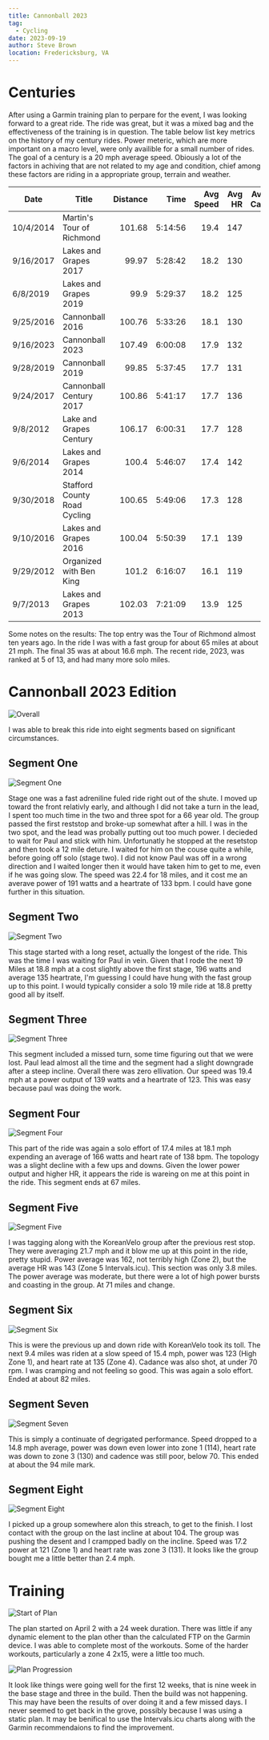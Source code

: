 ```yaml
---
title: Cannonball 2023 
tag: 
  - Cycling
date: 2023-09-19
author: Steve Brown
location: Fredericksburg, VA
---
```


# Centuries

After using a Garmin training plan to perpare for the event, I was looking forward to a great ride. The ride was great, but it was a mixed bag and the effectiveness of the training is in question. The table below list key metrics on the history of my century rides. Power meteric, which are more important on a macro level, were only availible for a small number of rides. The goal of a century is a 20 mph average speed. Obiously a lot of the factors in achiving that are not related to my age and condition, chief among these factors are riding in a appropriate group, terrain and weather.

|Date |	Title |	Distance |	Time |	Avg Speed | 	Avg HR |	Avg Bike Cadence |
| --- |--- | ---: |---:| ---: |---:| ---: |
|10/4/2014	|Martin's Tour of Richmond |	101.68|	5:14:56|	19.4| 	147|	83 |
9/16/2017|	Lakes and Grapes 2017|	99.97|	5:28:42|	18.2|	130|	75
6/8/2019 |	Lakes and Grapes 2019|	99.9|	5:29:37|	18.2|	125|	72|
9/25/2016|	Cannonball 2016	|100.76|	5:33:26|	18.1|	130|	73|
9/16/2023|	Cannonball 2023	|107.49|	6:00:08	|17.9|	132|	74|
9/28/2019|	Cannonball 2019	|99.85|	5:37:45	|17.7|	131|	75|
9/24/2017|	Cannonball Century 2017|	100.86|	5:41:17|	17.7|	136|	72|
9/8/2012|	Lake and Grapes Century|	106.17|	6:00:31|	17.7|	128	|71|
9/6/2014|	Lakes and Grapes 2014|	100.4|	5:46:07|	17.4|	142|	81|
9/30/2018|	Stafford County Road Cycling|	100.65|	5:49:06	|17.3|	128|	72|
9/10/2016|	Lakes and Grapes 2016|	100.04|	5:50:39|	17.1	|139|	71|
9/29/2012|	Organized with Ben King|	101.2|	6:16:07	|16.1|	119	|71|
9/7/2013|	Lakes and Grapes 2013|	102.03|	7:21:09|	13.9|	125	|78|

Some notes on the results: The top entry was the Tour of Richmond almost ten years ago.  In the ride I was with a fast group for about 65 miles at about 21 mph. The final 35 was at about 16.6 mph. The recent ride, 2023, was ranked at 5 of 13, and had many more solo miles.

# Cannonball 2023 Edition

![Overall](/CB2023-Overall.PNG)

I was able to break this ride into eight segments based on significant circumstances.

## Segment One

![Segment One](/First-Stage-Fast-Group.PNG)

Stage one was a fast adreniline fuled ride right out of the shute. I moved up toward the front relativly early, and although I did not take a turn in the lead, I spent too much time in the two and three spot for a 66 year old. The group passed the first reststop and broke-up somewhat after a hill. I was in the two spot, and the lead was probally putting out too much power. I decieded to wait for Paul and stick with him. Unfortunatly he stopped at the  resetstop and then took a 12 mile deture. I waited for him on the couse quite a while, before going off solo (stage two). I did not know Paul was off in a wrong direction and I waited longer then it would have taken him to get to me, even if he was going slow.  The speed was 22.4 for 18 miles, and it cost me an averave power of 191 watts and a heartrate of 133 bpm. I could have gone further in this situation.

## Segment Two

![Segment Two](/Second-Stage-Solo.PNG)

This stage started with a long reset, actually the longest of the ride. This was the time I was waiting for Paul in vein.  Given that I rode the next 19 Miles at 18.8 mph at a cost slightly above the first stage, 196 watts and average 135 heartrate, I'm guessing I could have hung with the fast group up to this point. I would typically consider a solo 19 mile ride at 18.8 pretty good all by itself.

## Segment Three

![Segment Three](/Third-Stage-with-Paul.PNG)

This segment included a missed turn, some time figuring out that we were lost. Paul lead almost all the time and the segment had a slight downgrade after a steep incline. Overall there was zero ellivation. Our speed was 19.4 mph at a power output of 139 watts and a heartrate of 123.  This was easy because paul was doing the work.

## Segment Four

![Segment Four](/Forth-Stage-Solo.PNG)

This part of the ride was again a solo effort of 17.4 miles at 18.1 mph expending an average of 166 watts and heart rate of 138 bpm. The topology was a slight decline with a few ups and downs. Given the lower power output and higher HR, it appears the ride is wareing on me at this point in the ride. This segment ends at 67 miles.

## Segment Five

![Segment Five](/Fifth-Stage-Kvelo.PNG)

I was tagging along with the KoreanVelo group after the previous rest stop. They were averaging 21.7 mph and it blow me up at this point in the ride, pretty stupid. Power average was 162, not terribly high (Zone 2), but the average HR was 143 (Zone 5 Intervals.icu). This section was only 3.8 miles. The power average was moderate, but there were a lot of high power bursts and coasting in the group. At 71 miles and change.

## Segment Six

![Segment Six](/Sixth-sStage-solo.PNG)

This is were the previous up and down ride with KoreanVelo took its toll.  The next 9.4 miles was riden at a slow speed of 15.4 mph, power was 123 (High Zone 1), and heart rate at 135 (Zone 4). Cadance was also shot, at under 70 rpm. I was cramping and not feeling so good. This was again a solo effort. Ended at about 82 miles.

## Segment Seven

![Segment Seven](/Seventh-Solo.PNG)

This is simply a continuate of degrigated performance. Speed dropped to a 14.8 mph average, power was down even lower into zone 1 (114), heart rate was down to zone 3 (130) and cadence was still poor, below 70. This ended at about the 94 mile mark.

## Segment Eight

![Segment Eight](/Eighth-With-goup.PNG)

I picked up a group somewhere alon this streach, to get to the finish. I lost contact with the group on the last incline at about 104. The group was pushing the desent and I crampped badly on the incline. Speed was 17.2 power at 121 (Zone 1) and heart rate was zone 3 (131). It looks like the group bought me a little better than 2.4 mph.

# Training

![Start of Plan](/ThePlan.PNG)

The plan started on April 2 with a 24 week duration. There was little if any dynamic element to the plan other than the calculated FTP on the Garmin device. I was able to complete most of the workouts. Some of the harder workouts, particularly a zone 4 2x15, were a little too much.

![Plan Progression](/Progress.PNG)

It look like things were going well for the first 12 weeks, that is nine week in the base stage and three in the build. Then the build was not happening. This may have been the results of over doing it and a few missed days. I never seemed to get back in the grove, possibly because I was using a static plan. It may be benifical to use the Intervals.icu charts along with the Garmin recommendaions to find the improvement.